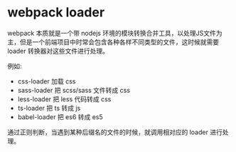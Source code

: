 # webpack loader

webpack 本质就是一个带 nodejs 环境的模块转换合并工具，以处理JS文件为主，但是一个前端项目中时常会包含各种各样不同类型的文件，这时候就需要 loader 转换器对这些文件进行处理。

例如:

- css-loader 加载 css
- sass-loader 把 scss/sass 文件转成 css
- less-loader 把 less 代码转成 css
- ts-loader 把 ts 转成 js
- babel-loader 把 es6 转成 es5

通过正则判断，当遇到某种后缀名的文件的时候，就调用相对应的 loader 进行处理。
